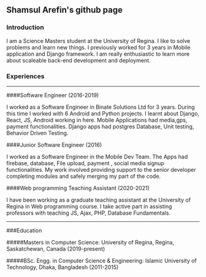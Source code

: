 ## Shamsul Arefin's github page

### Introduction

I am a Science Masters student at the University of Regina. I like
to solve problems and learn new things. I previously worked
for 3 years in Mobile application and Django framework. I am really
enthusiastic to learn more about scaleable back-end development
and deployment.

### Experiences
___
####Software Engineer (2016-2019)

I worked as a Software Engineer in Binate Solutions Ltd for 3 years. During this time I worked with 6 Android and  Python projects.
I learnt about Django, React, JS, Android working in here. Mobile Applications had media,gps, payment functionalities. Django apps had
postgres Database, Unit testing, Behavior Driven Testing.

####Junior Software Engineer (2016)

I worked as a Software Engineer in the Mobile Dev Team. The Apps had 
firebase, database, File upload, payment , social media signup
functionalities. My work involved providing support to the
senior developer completing modules and safely merging my part of the code. 
 
####Web programming Teaching Assistant (2020-2021)

I have been working as a graduate teaching assistant at the University of Regina
in Web programming course. I take active part in assisting professors
with teaching JS, Ajax, PHP, Database Fundamentals.

---

###Education

#####Masters in Computer Science: 
University of Regina, Regina, Saskatchewan, Canada (2019-present)

#####BSc. Engg. in Computer Science & Engineering: 
Islamic University of Technology, Dhaka, Bangladesh (2011-2015)
